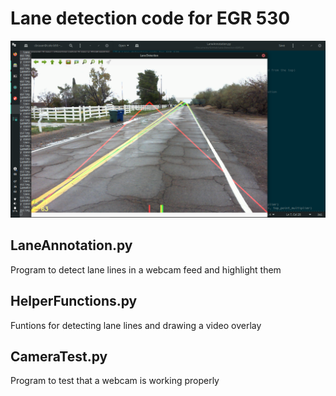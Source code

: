 # Lane detection code for EGR 530

![Code demo 1](https://github.com/cdbrauer/Lane-Detection-EGR530/raw/master/lane-detection-test-2.png)

## LaneAnnotation.py

Program to detect lane lines in a webcam feed and highlight them

## HelperFunctions.py

Funtions for detecting lane lines and drawing a video overlay

## CameraTest.py

Program to test that a webcam is working properly
